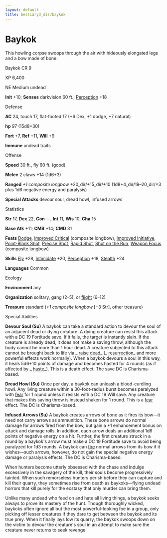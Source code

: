 ```yaml
---
layout: default
title: bestiary3_dir/baykok
---
```

# Baykok

This howling corpse swoops through the air with hideously elongated legs and a bow made of bone.

Baykok CR 9

XP 6,400

NE Medium undead

**Init** +10; **Senses** darkvision 60 ft.; [Perception](../skills_dir/perception#_perception) +18

Defense

**AC** 24, touch 17, flat-footed 17 (+6 Dex, +1 dodge, +7 natural)

**hp** 97 (15d8+30)

**Fort** +7, **Ref** +11, **Will** +9

**Immune** undead traits

Offense

**Speed** 30 ft., fly 60 ft. (good)

**Melee** 2 claws +14 (1d6+3)

**Ranged** _+1 composite longbow_ +20_dir/+15_dir/+10 (1d8+4_dir/19–20_dir/×3 plus 1d6 negative energy and paralysis)

**Special Attacks** devour soul, dread howl, infused arrows

Statistics

**Str** 17, **Dex** 22, **Con** —, **Int** 11, **Wis** 10, **Cha** 15

**Base Atk** +11; **CMB** +14; **CMD** 31

**Feats** [Dodge](../feats#_dodge), [Improved Critical](../feats#_improved-critical) (composite longbow), [Improved Initiative](../feats#_improved-initiative), [Point-Blank Shot](../feats#_point-blank-shot), [Precise Shot](../feats#_precise-shot), [Rapid Shot](../feats#_rapid-shot), [Shot on the Run](../feats#_shot-on-the-run), [Weapon Focus](../feats#_weapon-focus) (composite longbow)

**Skills** [Fly](../skills_dir/fly#_fly) +28, [Intimidate](../skills_dir/intimidate#_intimidate) +20, [Perception](../skills_dir/perception#_perception) +18, [Stealth](../skills_dir/stealth#_stealth) +24

**Languages** Common

Ecology

**Environment** any

**Organization** solitary, gang (2–5), or [flight](../monsters_dir/universalMonsterRules#_flight-(ex,-sp,-or-su)) (6–12)

**Treasure** standard (_+1 composite longbow_ [+3 Str], other treasure)

Special Abilities

**Devour Soul (Su)** A baykok can take a standard action to devour the soul of an adjacent dead or dying creature. A dying creature can resist this attack with a DC 19 Fortitude save. If it fails, the target is instantly slain. If the creature is already dead, it does not make a saving throw, although the body cannot be more than 1 hour dead. A creature subjected to this attack cannot be brought back to life via _ [raise dead](../spells_dir/raiseDead#_raise-dead)_ (_ [resurrection](../spells_dir/resurrection#_resurrection)_ and more powerful effects work normally). When a baykok devours a soul in this way, it heals 5d6+10 points of damage and becomes hasted for 4 rounds (as if affected by _ [haste](../spells_dir/haste#_haste)_). This is a death effect. The save DC is Charisma-based.

**Dread Howl (Su)** Once per day, a baykok can unleash a blood-curdling howl. Any living creature within a 30-foot-radius burst becomes paralyzed with [fear](../monsters_dir/universalMonsterRules#_fear-(su-or-sp)) for 1 round unless it resists with a DC 19 Will save. Any creature that makes this saving throw is instead shaken for 1 round. This is a [fear](../monsters_dir/universalMonsterRules#_fear-(su-or-sp)) effect. The DC is Charisma-based.

**Infused Arrows (Su)** A baykok creates arrows of bone as it fires its bow—it need not carry arrows as ammunition. These bone arrows do normal damage for arrows fired from the bow, but gain a +1 enhancement bonus on attack and damage rolls. In addition, each arrow deals an additional 1d6 points of negative energy on a hit. Further, the first creature struck in a round by a baykok's arrow must make a DC 19 Fortitude save to avoid being paralyzed for 1d3 rounds. A baykok can [fire](../monsters_dir/creatureTypes#_fire-subtype) normal arrows from its bow if it wishes—such arrows, however, do not gain the special negative energy damage or paralysis effects. The DC is Charisma-based.

When hunters become utterly obsessed with the chase and indulge excessively in the savagery of the kill, their souls become progressively tainted. When such remorseless hunters perish before they can capture and kill their quarry, they sometimes rise from death as baykoks—flying undead horrors that kill purely for the ecstasy that only murder can bring them.

Unlike many undead who feed on and hate all living things, a baykok seeks always to prove its mastery of the hunt. Though thoroughly wicked, baykoks often ignore all but the most powerful-looking foe in a group, only picking off lesser creatures if they dare to get between the baykok and its true prey. When it finally lays low its quarry, the baykok swoops down on the victim to devour the creature's soul in an attempt to make sure the creature never returns to seek revenge.

